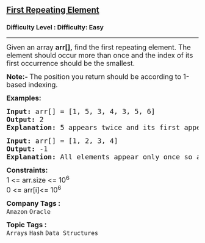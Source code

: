 <h2><a href="https://www.geeksforgeeks.org/problems/first-repeating-element4018/1?utm_medium=article_practice_tab&utm_campaign=article_practice_tab&utm_source=geeksforgeeks">First Repeating Element</a></h2><h3>Difficulty Level : Difficulty: Easy</h3><hr><div class="problems_problem_content__Xm_eO"><p><span style="font-size: 18px;">Given an array <strong>arr[],</strong> find the first repeating element. The element should occur more than once and the index of its first occurrence should be the smallest.</span></p>
<p><span style="font-size: 18px;"><strong>Note:- </strong>The position you return should be according to 1-based indexing.&nbsp;</span></p>
<p><strong><span style="font-size: 18px;">Examples:</span></strong></p>
<pre><span style="font-size: 18px;"><strong>Input: </strong>arr[] = [1, 5, 3, 4, 3, 5, 6]
<strong>Output:</strong> 2
<strong>Explanation: </strong>5 appears twice and its first appearance is at index 2 which is less than 3 whose first the occurring index is 3.</span></pre>
<pre><span style="font-size: 18px;"><strong>Input: </strong>arr[] = [1, 2, 3, 4]
<strong>Output:</strong> -1
<strong>Explanation: </strong>All elements appear only once so answer is -1.</span></pre>
<p><span style="font-size: 18px;"><strong>Constraints:</strong><br>1 &lt;= arr.size &lt;= 10<sup>6</sup><br>0 &lt;= arr[i]&lt;= 10<sup>6</sup></span></p></div><p><span style=font-size:18px><strong>Company Tags : </strong><br><code>Amazon</code>&nbsp;<code>Oracle</code>&nbsp;<br><p><span style=font-size:18px><strong>Topic Tags : </strong><br><code>Arrays</code>&nbsp;<code>Hash</code>&nbsp;<code>Data Structures</code>&nbsp;